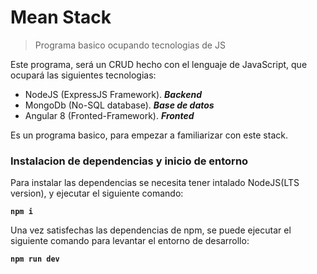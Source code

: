 # Mean Stack 
> Programa basico ocupando tecnologias de JS

Este programa, será un CRUD hecho con el lenguaje de JavaScript, que ocupará las siguientes tecnologias:
- NodeJS (ExpressJS Framework). ***Backend***
- MongoDb (No-SQL database). ***Base de datos***
- Angular 8 (Fronted-Framework). ***Fronted***

Es un programa basico, para empezar a familiarizar con este stack.
### Instalacion de dependencias y inicio de entorno
Para instalar las dependencias se necesita tener intalado NodeJS(LTS version), y ejecutar el siguiente comando:

**`npm i`**

Una vez satisfechas las dependencias de npm, se puede ejecutar el siguiente comando para levantar el entorno de desarrollo:

**`npm run dev`**
